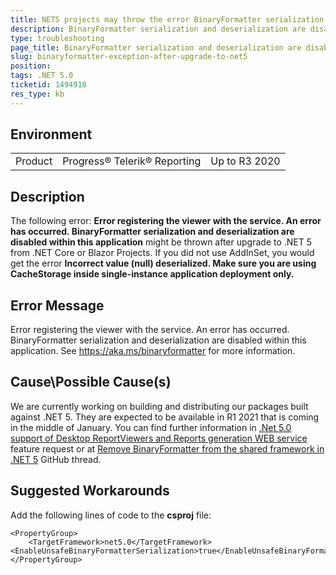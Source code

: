 ```yaml
---
title: NET5 projects may throw the error BinaryFormatter serialization and deserialization are disabled within this application
description: BinaryFormatter serialization and deserialization are disabled within this application after upgrade to .NET5
type: troubleshooting
page_title: BinaryFormatter serialization and deserialization are disabled within this application is thrown in .NET5
slug: binaryformatter-exception-after-upgrade-to-net5
position: 
tags: .NET 5.0
ticketid: 1494918
res_type: kb
---
```


## Environment
<table>
	<tbody>
		<tr>
			<td>Product</td>
			<td>Progress® Telerik® Reporting</td>
			<td>Up to R3 2020</td>
		</tr>
	</tbody>
</table>


## Description
The following error: **Error registering the viewer with the service.
An error has occurred.
BinaryFormatter serialization and deserialization are disabled within this application** might be thrown after upgrade to .NET 5 from .NET Core or Blazor Projects.
If you did not use AddInSet, you would get the error **Incorrect value (null) deserialized. Make sure you are using CacheStorage inside single-instance application deployment only.**

## Error Message
Error registering the viewer with the service.
An error has occurred.
BinaryFormatter serialization and deserialization are disabled within this application. See https://aka.ms/binaryformatter for more information.

## Cause\Possible Cause(s)
We are currently working on building and distributing our packages built against  .NET 5.
They are expected to be available in R1 2021 that is coming in the middle of January.
You can find further information in [.Net 5.0 support of Desktop ReportViewers and Reports generation WEB service](https://feedback.telerik.com/reporting/1489782-net-5-0-support-of-desktop-reportviewers-and-reports-generation-web-service)
feature request or at [Remove BinaryFormatter from the shared framework in .NET 5](https://github.com/dotnet/runtime/issues/29976) GitHub thread.


## Suggested Workarounds
Add the following lines of code to the **csproj** file:
```
<PropertyGroup>
    <TargetFramework>net5.0</TargetFramework>
<EnableUnsafeBinaryFormatterSerialization>true</EnableUnsafeBinaryFormatterSerialization>
</PropertyGroup>
```
